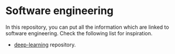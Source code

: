 # Software engineering

In this repository, you can put all the information which are linked to software
engineering. Check the following list for inspiration.

* [deep-learning](
  https://github.com/MickeyMouseScienceReadingGroup/deep-learning) repository.
